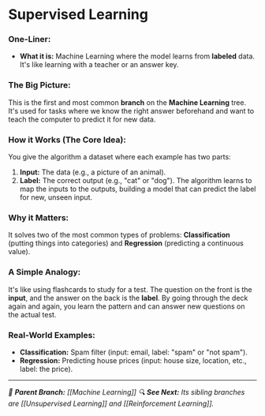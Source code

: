 # Supervised Learning

### One-Liner:
*   **What it is:** Machine Learning where the model learns from **labeled** data. It's like learning with a teacher or an answer key.

### The Big Picture:
This is the first and most common **branch** on the **Machine Learning** tree. It's used for tasks where we know the right answer beforehand and want to teach the computer to predict it for new data.

### How it Works (The Core Idea):
You give the algorithm a dataset where each example has two parts:
1.  **Input:** The data (e.g., a picture of an animal).
2.  **Label:** The correct output (e.g., "cat" or "dog").
The algorithm learns to map the inputs to the outputs, building a model that can predict the label for new, unseen input.

### Why it Matters:
It solves two of the most common types of problems: **Classification** (putting things into categories) and **Regression** (predicting a continuous value).

### A Simple Analogy:
It's like using flashcards to study for a test. The question on the front is the **input**, and the answer on the back is the **label**. By going through the deck again and again, you learn the pattern and can answer new questions on the actual test.

### Real-World Examples:
*   **Classification:** Spam filter (input: email, label: "spam" or "not spam").
*   **Regression:** Predicting house prices (input: house size, location, etc., label: the price).

---
*🌳 **Parent Branch:** [[Machine Learning]]*
*🔍 **See Next:** Its sibling branches are [[Unsupervised Learning]] and [[Reinforcement Learning]].*
